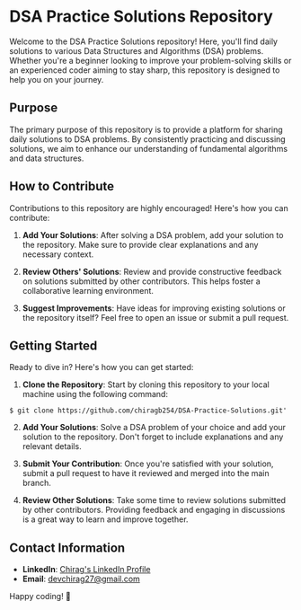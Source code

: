 # DSA Practice Solutions Repository

Welcome to the DSA Practice Solutions repository! Here, you'll find daily solutions to various Data Structures and Algorithms (DSA) problems. Whether you're a beginner looking to improve your problem-solving skills or an experienced coder aiming to stay sharp, this repository is designed to help you on your journey.

## Purpose

The primary purpose of this repository is to provide a platform for sharing daily solutions to DSA problems. By consistently practicing and discussing solutions, we aim to enhance our understanding of fundamental algorithms and data structures.

## How to Contribute

Contributions to this repository are highly encouraged! Here's how you can contribute:

1. **Add Your Solutions**: After solving a DSA problem, add your solution to the repository. Make sure to provide clear explanations and any necessary context.

2. **Review Others' Solutions**: Review and provide constructive feedback on solutions submitted by other contributors. This helps foster a collaborative learning environment.

3. **Suggest Improvements**: Have ideas for improving existing solutions or the repository itself? Feel free to open an issue or submit a pull request.

## Getting Started

Ready to dive in? Here's how you can get started:

1. **Clone the Repository**: Start by cloning this repository to your local machine using the following command:

```
$ git clone https://github.com/chiragb254/DSA-Practice-Solutions.git'
```

2. **Add Your Solutions**: Solve a DSA problem of your choice and add your solution to the repository. Don't forget to include explanations and any relevant details.

3. **Submit Your Contribution**: Once you're satisfied with your solution, submit a pull request to have it reviewed and merged into the main branch.

4. **Review Other Solutions**: Take some time to review solutions submitted by other contributors. Providing feedback and engaging in discussions is a great way to learn and improve together.

## Contact Information

- **LinkedIn**: [Chirag's LinkedIn Profile](https://www.linkedin.com/in/chiragb254)
- **Email**: [devchirag27@gmail.com](mailto:devchirag27@gmail.com)

Happy coding! 🚀
